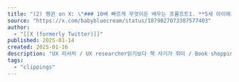 ```yaml
---
title: "(2) 펭귄 on X: \"### 10배 빠르게 무엇이든 배우는 프롬프트1. **5세 아이에게 설명하듯이**   - **[주제]를 가능한 한 가장 단순한 용어로 요약해줘, 마치 5세 아이에게 설명하듯이.**2. **과정을 시각화하기**   - **[개념]이 어떻게 작동하는지에 대한 단계별 정신적 이미지나 시각적 지도를 만들어줘.**3. https://t.co/Xk997PcNST\" / X"
source: "https://x.com/babybluecream/status/1879027073387577403"
author:
  - "[[X (formerly Twitter)]]"
published: 2025-01-14
created: 2025-01-16
description: "UX 리서처 / UX researcher읽기보다 책 사기가 취미 / Book shopping enthusiast자녀 교육 덕후 / Passionate parent about education"
tags:
  - "clippings"
---
```


